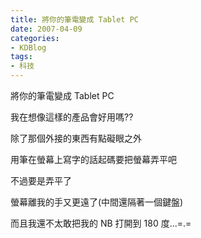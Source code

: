 ```yaml
---
title: 將你的筆電變成 Tablet PC
date: 2007-04-09
categories:
- KDBlog
tags:
- 科技
---
```

將你的筆電變成 Tablet PC



我在想像這樣的產品會好用嗎??

除了那個外接的東西有點礙眼之外

用筆在螢幕上寫字的話起碼要把螢幕弄平吧

不過要是弄平了

螢幕離我的手又更遠了(中間還隔著一個鍵盤)

而且我還不太敢把我的 NB 打開到 180 度...=.=

